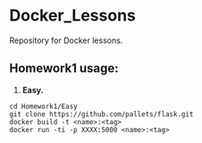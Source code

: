 # Docker_Lessons
Repository for Docker lessons.

## Homework1 usage:
1) **Easy.**
```
cd Homework1/Easy
git clone https://github.com/pallets/flask.git
docker build -t <name>:<tag>
docker run -ti -p XXXX:5000 <name>:<tag>
```
